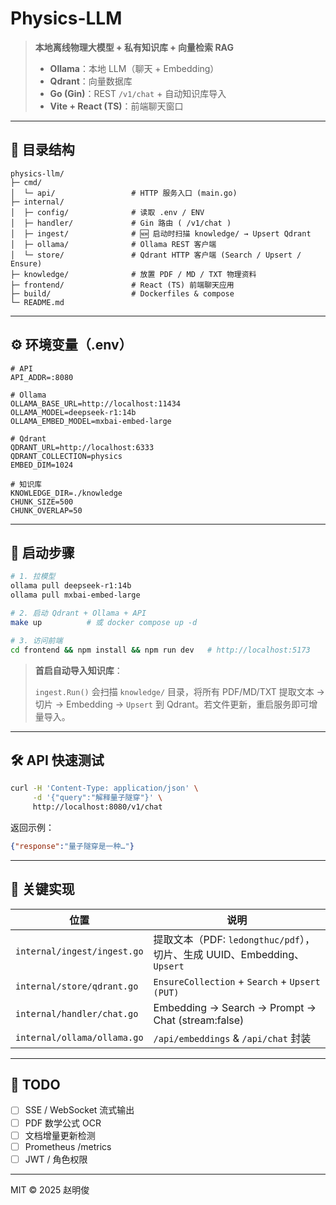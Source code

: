 # Physics-LLM

> **本地离线物理大模型 + 私有知识库 + 向量检索 RAG**
>
> * **Ollama**：本地 LLM（聊天 + Embedding）
> * **Qdrant**：向量数据库
> * **Go (Gin)**：REST `/v1/chat` + 自动知识库导入
> * **Vite + React (TS)**：前端聊天窗口

---

## 📂 目录结构

```
physics-llm/
├─ cmd/
│  └─ api/                 # HTTP 服务入口 (main.go)
├─ internal/
│  ├─ config/              # 读取 .env / ENV
│  ├─ handler/             # Gin 路由 ( /v1/chat )
│  ├─ ingest/              # 🆕 启动时扫描 knowledge/ → Upsert Qdrant
│  ├─ ollama/              # Ollama REST 客户端
│  └─ store/               # Qdrant HTTP 客户端 (Search / Upsert / Ensure)
├─ knowledge/              # 放置 PDF / MD / TXT 物理资料
├─ frontend/               # React (TS) 前端聊天应用
├─ build/                  # Dockerfiles & compose
└─ README.md
```

---

## ⚙️ 环境变量（.env）

```dotenv
# API
API_ADDR=:8080

# Ollama
OLLAMA_BASE_URL=http://localhost:11434
OLLAMA_MODEL=deepseek-r1:14b
OLLAMA_EMBED_MODEL=mxbai-embed-large

# Qdrant
QDRANT_URL=http://localhost:6333
QDRANT_COLLECTION=physics
EMBED_DIM=1024

# 知识库
KNOWLEDGE_DIR=./knowledge
CHUNK_SIZE=500
CHUNK_OVERLAP=50
```

---

## 🚀 启动步骤

```bash
# 1. 拉模型
ollama pull deepseek-r1:14b
ollama pull mxbai-embed-large

# 2. 启动 Qdrant + Ollama + API
make up          # 或 docker compose up -d

# 3. 访问前端
cd frontend && npm install && npm run dev   # http://localhost:5173
```

> **首启自动导入知识库**：
>
> `ingest.Run()` 会扫描 `knowledge/` 目录，将所有 PDF/MD/TXT 提取文本 → 切片 → Embedding → `Upsert` 到 Qdrant。若文件更新，重启服务即可增量导入。

---

## 🛠️ API 快速测试

```bash
curl -H 'Content-Type: application/json' \
     -d '{"query":"解释量子隧穿"}' \
     http://localhost:8080/v1/chat
```

返回示例：

```json
{"response":"量子隧穿是一种…"}
```

---

## 📝 关键实现

| 位置                          | 说明                                                        |
| --------------------------- | --------------------------------------------------------- |
| `internal/ingest/ingest.go` | 提取文本（PDF: `ledongthuc/pdf`），切片、生成 UUID、Embedding、`Upsert` |
| `internal/store/qdrant.go`  | `EnsureCollection` + `Search` + `Upsert (PUT)`            |
| `internal/handler/chat.go`  | Embedding → Search → Prompt → Chat (stream\:false)        |
| `internal/ollama/ollama.go` | `/api/embeddings` & `/api/chat` 封装                        |

---

## 🔧 TODO

* [ ] SSE / WebSocket 流式输出
* [ ] PDF 数学公式 OCR
* [ ] 文档增量更新检测
* [ ] Prometheus /metrics
* [ ] JWT / 角色权限

---

MIT © 2025 赵明俊
